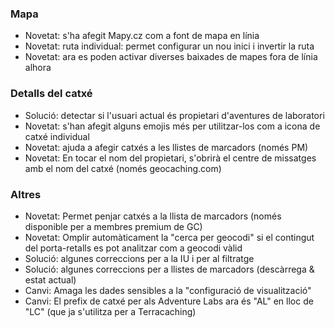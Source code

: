 ### Mapa
- Novetat: s'ha afegit Mapy.cz com a font de mapa en línia
- Novetat: ruta individual: permet configurar un nou inici i invertir la ruta
- Novetat: ara es poden activar diverses baixades de mapes fora de línia alhora

### Detalls del catxé
- Solució: detectar si l'usuari actual és propietari d'aventures de laboratori
- Novetat: s'han afegit alguns emojis més per utilitzar-los com a icona de catxé individual
- Novetat: ajuda a afegir catxés a les llistes de marcadors (només PM)
- Novetat: En tocar el nom del propietari, s'obrirà el centre de missatges amb el nom del catxé (només geocaching.com)

### Altres
- Novetat: Permet penjar catxés a la llista de marcadors (només disponible per a membres premium de GC)
- Novetat: Omplir automàticament la "cerca per geocodi" si el contingut del porta-retalls es pot analitzar com a geocodi vàlid
- Solució: algunes correccions per a la IU i per al filtratge
- Solució: algunes correccions per a llistes de marcadors (descàrrega & estat actual)
- Canvi: Amaga les dades sensibles a la "configuració de visualització"
- Canvi: El prefix de catxé per als Adventure Labs ara és "AL" en lloc de "LC" (que ja s'utilitza per a Terracaching)
